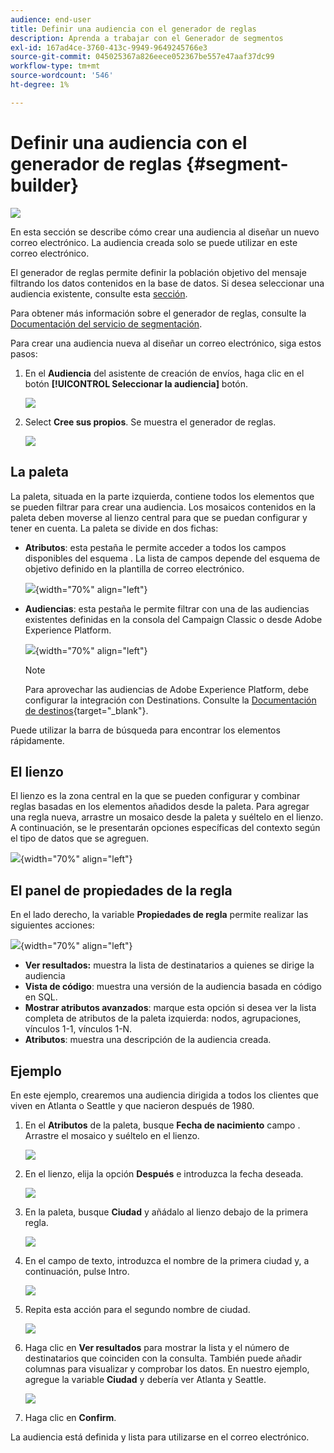 ```yaml
---
audience: end-user
title: Definir una audiencia con el generador de reglas
description: Aprenda a trabajar con el Generador de segmentos
exl-id: 167ad4ce-3760-413c-9949-9649245766e3
source-git-commit: 045025367a826eece052367be557e47aaf37dc99
workflow-type: tm+mt
source-wordcount: '546'
ht-degree: 1%

---
```


# Definir una audiencia con el generador de reglas {#segment-builder}

![](../assets/do-not-localize/badge.png)

En esta sección se describe cómo crear una audiencia al diseñar un nuevo correo electrónico. La audiencia creada solo se puede utilizar en este correo electrónico.

El generador de reglas permite definir la población objetivo del mensaje filtrando los datos contenidos en la base de datos. Si desea seleccionar una audiencia existente, consulte esta [sección](add-audience.md).

Para obtener más información sobre el generador de reglas, consulte la [Documentación del servicio de segmentación](https://experienceleague.adobe.com/docs/experience-platform/segmentation/ui/segment-builder.html).

Para crear una audiencia nueva al diseñar un correo electrónico, siga estos pasos:

1. En el **Audiencia** del asistente de creación de envíos, haga clic en el botón **[!UICONTROL Seleccionar la audiencia]** botón.

   ![](assets/segment-builder0.png)

1. Select **Cree sus propios**. Se muestra el generador de reglas.

   ![](assets/segment-builder.png)

## La paleta

La paleta, situada en la parte izquierda, contiene todos los elementos que se pueden filtrar para crear una audiencia. Los mosaicos contenidos en la paleta deben moverse al lienzo central para que se puedan configurar y tener en cuenta. La paleta se divide en dos fichas:

* **Atributos**: esta pestaña le permite acceder a todos los campos disponibles del esquema . La lista de campos depende del esquema de objetivo definido en la plantilla de correo electrónico.

   ![](assets/segment-builder2.png){width="70%" align="left"}

* **Audiencias**: esta pestaña le permite filtrar con una de las audiencias existentes definidas en la consola del Campaign Classic o desde Adobe Experience Platform.

   ![](assets/segment-builder3.png){width="70%" align="left"}

   >[!NOTE]
   >
   >Para aprovechar las audiencias de Adobe Experience Platform, debe configurar la integración con Destinations. Consulte la [Documentación de destinos](https://experienceleague.adobe.com/docs/experience-platform/destinations/home.html?lang=es){target="_blank"}.

Puede utilizar la barra de búsqueda para encontrar los elementos rápidamente.

## El lienzo

El lienzo es la zona central en la que se pueden configurar y combinar reglas basadas en los elementos añadidos desde la paleta. Para agregar una regla nueva, arrastre un mosaico desde la paleta y suéltelo en el lienzo. A continuación, se le presentarán opciones específicas del contexto según el tipo de datos que se agreguen.

![](assets/segment-builder4.png){width="70%" align="left"}

## El panel de propiedades de la regla

En el lado derecho, la variable **Propiedades de regla** permite realizar las siguientes acciones:

![](assets/segment-builder5.png){width="70%" align="left"}

* **Ver resultados:** muestra la lista de destinatarios a quienes se dirige la audiencia
* **Vista de código**: muestra una versión de la audiencia basada en código en SQL.
* **Mostrar atributos avanzados**: marque esta opción si desea ver la lista completa de atributos de la paleta izquierda: nodos, agrupaciones, vínculos 1-1, vínculos 1-N.
* **Atributos**: muestra una descripción de la audiencia creada.

## Ejemplo

En este ejemplo, crearemos una audiencia dirigida a todos los clientes que viven en Atlanta o Seattle y que nacieron después de 1980.

1. En el **Atributos** de la paleta, busque **Fecha de nacimiento** campo . Arrastre el mosaico y suéltelo en el lienzo.

   ![](assets/segment-builder6.png)

1. En el lienzo, elija la opción **Después** e introduzca la fecha deseada.

   ![](assets/segment-builder7.png)

1. En la paleta, busque **Ciudad** y añádalo al lienzo debajo de la primera regla.

   ![](assets/segment-builder8.png)

1. En el campo de texto, introduzca el nombre de la primera ciudad y, a continuación, pulse Intro.

   ![](assets/segment-builder9.png)

1. Repita esta acción para el segundo nombre de ciudad.

   ![](assets/segment-builder10.png)

1. Haga clic en **Ver resultados** para mostrar la lista y el número de destinatarios que coinciden con la consulta. También puede añadir columnas para visualizar y comprobar los datos. En nuestro ejemplo, agregue la variable **Ciudad** y debería ver Atlanta y Seattle.

   ![](assets/segment-builder11.png)

1. Haga clic en **Confirm**.

La audiencia está definida y lista para utilizarse en el correo electrónico.